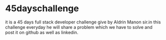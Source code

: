 # 45dayschallenge
it is a 45 days full stack developer challenge give by Aldrin Manon sir.in this challenge everyday he will share a problem which we have to solve and  post it on github as well as linkedin. 

